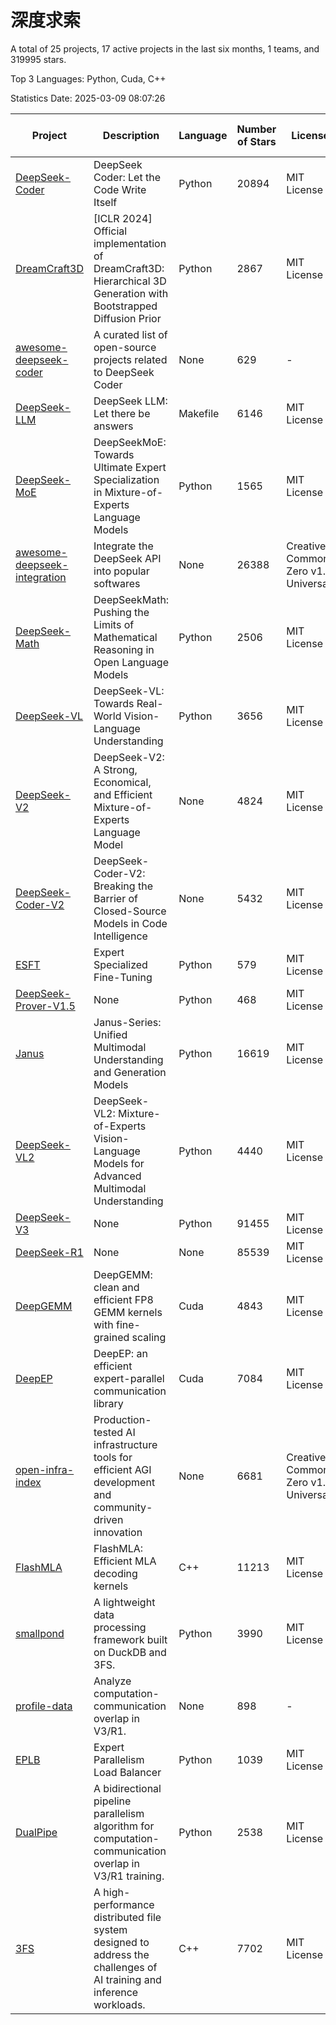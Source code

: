 # 深度求索

A total of 25 projects, 17 active projects in the last six months, 1 teams, and 319995 stars.

Top 3 Languages: Python, Cuda, C++

Statistics Date: 2025-03-09 08:07:26

| Project | Description | Language | Number of Stars | License | Creation Date | Last Updated Date | Last Pushed Date |
| --- | --- | --- | --- | --- | --- | --- | --- |
| [DeepSeek-Coder](https://github.com/deepseek-ai/DeepSeek-Coder) | DeepSeek Coder: Let the Code Write Itself | Python | 20894 | MIT License | 2023-10-20 | 2025-03-09 | 2024-05-21 |
| [DreamCraft3D](https://github.com/deepseek-ai/DreamCraft3D) | [ICLR 2024] Official implementation of DreamCraft3D: Hierarchical 3D Generation with Bootstrapped Diffusion Prior | Python | 2867 | MIT License | 2023-10-23 | 2025-03-09 | 2024-08-21 |
| [awesome-deepseek-coder](https://github.com/deepseek-ai/awesome-deepseek-coder) | A curated list of open-source projects related to DeepSeek Coder | None | 629 | - | 2023-11-06 | 2025-03-08 | 2024-04-03 |
| [DeepSeek-LLM](https://github.com/deepseek-ai/DeepSeek-LLM) | DeepSeek LLM: Let there be answers | Makefile | 6146 | MIT License | 2023-11-29 | 2025-03-09 | 2024-02-04 |
| [DeepSeek-MoE](https://github.com/deepseek-ai/DeepSeek-MoE) | DeepSeekMoE: Towards Ultimate Expert Specialization in Mixture-of-Experts Language Models | Python | 1565 | MIT License | 2024-01-02 | 2025-03-08 | 2024-01-16 |
| [awesome-deepseek-integration](https://github.com/deepseek-ai/awesome-deepseek-integration) | Integrate the DeepSeek API into popular softwares | None | 26388 | Creative Commons Zero v1.0 Universal | 2024-01-11 | 2025-03-09 | 2025-03-07 |
| [DeepSeek-Math](https://github.com/deepseek-ai/DeepSeek-Math) | DeepSeekMath: Pushing the Limits of Mathematical Reasoning in Open Language Models | Python | 2506 | MIT License | 2024-02-05 | 2025-03-09 | 2024-04-15 |
| [DeepSeek-VL](https://github.com/deepseek-ai/DeepSeek-VL) | DeepSeek-VL: Towards Real-World Vision-Language Understanding | Python | 3656 | MIT License | 2024-03-07 | 2025-03-09 | 2024-04-24 |
| [DeepSeek-V2](https://github.com/deepseek-ai/DeepSeek-V2) | DeepSeek-V2: A Strong, Economical, and Efficient Mixture-of-Experts Language Model | None | 4824 | MIT License | 2024-04-22 | 2025-03-09 | 2024-09-25 |
| [DeepSeek-Coder-V2](https://github.com/deepseek-ai/DeepSeek-Coder-V2) | DeepSeek-Coder-V2: Breaking the Barrier of Closed-Source Models in Code Intelligence | None | 5432 | MIT License | 2024-06-14 | 2025-03-09 | 2024-09-24 |
| [ESFT](https://github.com/deepseek-ai/ESFT) | Expert Specialized Fine-Tuning | Python | 579 | MIT License | 2024-07-04 | 2025-03-07 | 2024-09-22 |
| [DeepSeek-Prover-V1.5](https://github.com/deepseek-ai/DeepSeek-Prover-V1.5) | None | Python | 468 | MIT License | 2024-08-15 | 2025-03-09 | 2024-08-16 |
| [Janus](https://github.com/deepseek-ai/Janus) | Janus-Series: Unified Multimodal Understanding and Generation Models | Python | 16619 | MIT License | 2024-10-18 | 2025-03-09 | 2025-02-01 |
| [DeepSeek-VL2](https://github.com/deepseek-ai/DeepSeek-VL2) | DeepSeek-VL2: Mixture-of-Experts Vision-Language Models for Advanced Multimodal Understanding | Python | 4440 | MIT License | 2024-12-13 | 2025-03-09 | 2025-02-26 |
| [DeepSeek-V3](https://github.com/deepseek-ai/DeepSeek-V3) | None | Python | 91455 | MIT License | 2024-12-26 | 2025-03-09 | 2025-02-24 |
| [DeepSeek-R1](https://github.com/deepseek-ai/DeepSeek-R1) | None | None | 85539 | MIT License | 2025-01-20 | 2025-03-09 | 2025-02-24 |
| [DeepGEMM](https://github.com/deepseek-ai/DeepGEMM) | DeepGEMM: clean and efficient FP8 GEMM kernels with fine-grained scaling | Cuda | 4843 | MIT License | 2025-02-13 | 2025-03-09 | 2025-03-08 |
| [DeepEP](https://github.com/deepseek-ai/DeepEP) | DeepEP: an efficient expert-parallel communication library | Cuda | 7084 | MIT License | 2025-02-17 | 2025-03-09 | 2025-03-06 |
| [open-infra-index](https://github.com/deepseek-ai/open-infra-index) | Production-tested AI infrastructure tools for efficient AGI development and community-driven innovation | None | 6681 | Creative Commons Zero v1.0 Universal | 2025-02-21 | 2025-03-09 | 2025-03-04 |
| [FlashMLA](https://github.com/deepseek-ai/FlashMLA) | FlashMLA: Efficient MLA decoding kernels | C++ | 11213 | MIT License | 2025-02-21 | 2025-03-09 | 2025-03-01 |
| [smallpond](https://github.com/deepseek-ai/smallpond) | A lightweight data processing framework built on DuckDB and 3FS. | Python | 3990 | MIT License | 2025-02-24 | 2025-03-09 | 2025-03-05 |
| [profile-data](https://github.com/deepseek-ai/profile-data) | Analyze computation-communication overlap in V3/R1. | None | 898 | - | 2025-02-26 | 2025-03-09 | 2025-03-03 |
| [EPLB](https://github.com/deepseek-ai/EPLB) | Expert Parallelism Load Balancer | Python | 1039 | MIT License | 2025-02-26 | 2025-03-09 | 2025-02-27 |
| [DualPipe](https://github.com/deepseek-ai/DualPipe) | A bidirectional pipeline parallelism algorithm for computation-communication overlap in V3/R1 training. | Python | 2538 | MIT License | 2025-02-26 | 2025-03-09 | 2025-03-05 |
| [3FS](https://github.com/deepseek-ai/3FS) |  A high-performance distributed file system designed to address the challenges of AI training and inference workloads.  | C++ | 7702 | MIT License | 2025-02-27 | 2025-03-09 | 2025-03-08 |
